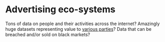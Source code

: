 # Advertising eco-systems

Tons of data on people and their activities across the internet? Amazingly huge datasets representing value to [various parties](../adversaries)? Data that can be breached and/or sold on black markets? 
